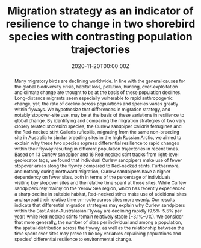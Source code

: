 ---
title: "Migration strategy as an indicator of resilience to change in two shorebird species with contrasting population trajectories"
authors:
- admin
- Ken Gosbell
- Clive Minton
- Marcel Klaassen
author_notes: ""
date: "2020-11-20T00:00:00Z"
doi: https://doi.org/10.1111/1365-2656.13393

# Schedule page publish date (NOT publication's date).
publishDate: "2020-11-20T00:00:00Z"

# Publication type.
# Legend: 0 = Uncategorized; 1 = Conference paper; 2 = Journal article;
# 3 = Preprint / Working Paper; 4 = Report; 5 = Book; 6 = Book section;
# 7 = Thesis; 8 = Patent
publication_types: ["2"]

# Publication name and optional abbreviated publication name.
publication: "*Journal of Animal Ecology*"
publication_short: ""

abstract: "Many migratory birds are declining worldwide. In line with the general causes for the global biodiversity crisis, habitat loss, pollution, hunting, over-exploitation and climate change are thought to be at the basis of these population declines. Long-distance migrants seem especially vulnerable to rapid anthropogenic change, yet, the rate of decline across populations and species varies greatly within flyways. We hypothesize that differences in migration strategy, and notably stopover-site use, may be at the basis of these variations in resilience to global change.
By identifying and comparing the migration strategies of two very closely related shorebird species, the Curlew sandpiper Calidris ferruginea and the Red-necked stint Calidris ruficollis, migrating from the same non-breeding site in Australia to similar breeding sites in the high Russian Arctic, we aimed to explain why these two species express differential resilience to rapid changes within their flyway resulting in different population trajectories in recent times.
Based on 13 Curlew sandpiper and 16 Red-necked stint tracks from light-level geolocator tags, we found that individual Curlew sandpipers make use of fewer stopover areas along the flyway compared to Red-necked stints. Furthermore, and notably during northward migration, Curlew sandpipers have a higher dependency on fewer sites, both in terms of the percentage of individuals visiting key stopover sites and the relative time spent at those sites. While Curlew sandpipers rely mainly on the Yellow Sea region, which has recently experienced a sharp decline in suitable habitat, Red-necked stints make use of additional sites and spread their relative time en-route across sites more evenly.
Our results indicate that differential migration strategies may explain why Curlew sandpipers within the East Asian-Australasian Flyway are declining rapidly (9.5%–5.5% per year) while Red-necked stints remain relatively stable (−3.1%–0%). We consider that more generally, the number of sites per individual and among a population, the spatial distribution across the flyway, as well as the relationship between the time spent over sites may prove to be key variables explaining populations and species' differential resilience to environmental change."

# Summary. An optional shortened abstract.
summary:

tags:
- Migration
- Macroecology
featured: false

links:
  - name: "Link"
url: ''
url_pdf: ''
url_code: ''
url_dataset: ''
url_poster: ''
url_project: ''
url_slides: ''
url_source: ''
url_video: ''

# Featured image
# To use, add an image named `featured.jpg/png` to your page's folder. 
image:
  caption: ''
focal_point: ""
preview_only: false

# Associated Projects (optional).
#   Associate this publication with one or more of your projects.
#   Simply enter your project's folder or file name without extension.
#   E.g. `internal-project` references `content/project/internal-project/index.md`.
#   Otherwise, set `projects: []`.
projects: []

# Slides (optional).
#   Associate this publication with Markdown slides.
#   Simply enter your slide deck's filename without extension.
#   E.g. `slides: "example"` references `content/slides/example/index.md`.
#   Otherwise, set `slides: ""`.
slides: ""
---